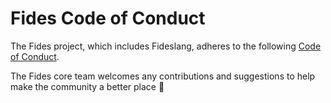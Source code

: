 # Fides Code of Conduct

The Fides project, which includes Fideslang, adheres to the following [Code of Conduct](https://docs.ethyca.com/fides/community/code_of_conduct).

The Fides core team welcomes any contributions and suggestions to help make the community a better place 🤝
